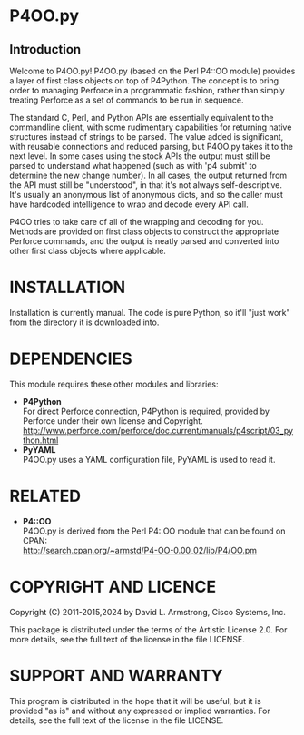 # P4OO.py

## Introduction

Welcome to P4OO.py!  P4OO.py (based on the Perl P4::OO module) provides a layer of first class objects on top of P4Python.  The concept is to bring order to managing Perforce in a programmatic fashion, rather than simply treating Perforce as a set of commands to be run in sequence.

The standard C, Perl, and Python APIs are essentially equivalent to the commandline client, with some rudimentary capabilities for returning native structures instead of strings to be parsed.  The value added is significant, with reusable connections and reduced parsing, but P4OO.py takes it to the next level.  In some cases using the stock APIs the output must still be parsed to understand what happened (such as with 'p4 submit' to determine the new change number).  In all cases, the output returned from the API must still be "understood", in that it's not always self-descriptive.  It's usually an anonymous list of anonymous dicts, and so the caller must have hardcoded intelligence to wrap and decode every API call.

P4OO tries to take care of all of the wrapping and decoding for you.  Methods are provided on first class objects to construct the appropriate Perforce commands, and the output is neatly parsed and converted into other first class objects where applicable.

# INSTALLATION

Installation is currently manual.  The code is pure Python, so it'll "just work" from the directory it is downloaded into.

# DEPENDENCIES

This module requires these other modules and libraries:

*   **P4Python**  
    For direct Perforce connection, P4Python is required, provided by Perforce under their own license and Copyright.  
    http://www.perforce.com/perforce/doc.current/manuals/p4script/03_python.html
*   **PyYAML**  
    P4OO.py uses a YAML configuration file, PyYAML is used to read it.

# RELATED
*   **P4::OO**  
    P4OO.py is derived from the Perl P4::OO module that can be found on CPAN:  
    http://search.cpan.org/~armstd/P4-OO-0.00_02/lib/P4/OO.pm


# COPYRIGHT AND LICENCE

Copyright (C) 2011-2015,2024 by David L. Armstrong, Cisco Systems, Inc.

This package is distributed under the terms of the Artistic License 2.0.
For more details, see the full text of the license in the file LICENSE.

# SUPPORT AND WARRANTY

This program is distributed in the hope that it will be useful, but
it is provided "as is" and without any expressed or implied warranties.
For details, see the full text of the license in the file LICENSE.

